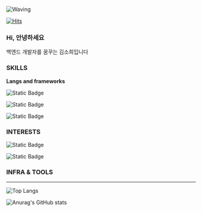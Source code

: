![Waving](https://capsule-render.vercel.app/api?type=venom&height=300&color=gradient&text=Hello,%20I'm%20Heeso&descAlign=51&section=header)

[![Hits](https://hits.seeyoufarm.com/api/count/incr/badge.svg?url=https%3A%2F%2Fgithub.com%2Fheeso819%2Fhit-counter&count_bg=%23EEDD83&title_bg=%23717171&icon=&icon_color=%23E7E7E7&title=hits&edge_flat=false)](https://hits.seeyoufarm.com)

### Hi, 안녕하세요
백엔드 개발자를 꿈꾸는 김소희입니다

### SKILLS
**Langs and frameworks** 

![Static Badge](https://img.shields.io/badge/mysql-4479A1?style=for-the-badge&logo=mysql&logoColor=white)

![Static Badge](https://img.shields.io/badge/python-3776AB?style=for-the-badge&logo=python&logoColor=white)

![Static Badge](https://img.shields.io/badge/java-000000?style=for-the-badge&logo=openjdk&logoColor=white)

### INTERESTS

![Static Badge](https://img.shields.io/badge/java-000000?style=for-the-badge&logo=openjdk&logoColor=white)

![Static Badge](https://img.shields.io/badge/javascript-F7DF1E?style=for-the-badge&logo=javascript&logoColor=white)

### INFRA & TOOLS

-------------------

![Top Langs](https://github-readme-stats.vercel.app/api/top-langs/?username=heeso819&layout=compact)

![Anurag's GitHub stats](https://github-readme-stats.vercel.app/api?username=heeso819&show_icons=true&theme=radical)


<!--
**heeso819/heeso819** is a ✨ _special_ ✨ repository because its `README.md` (this file) appears on your GitHub profile.

Here are some ideas to get you started:

- 🔭 I’m currently working on ...
- 🌱 I’m currently learning ...
- 👯 I’m looking to collaborate on ...
- 🤔 I’m looking for help with ...
- 💬 Ask me about ...
- 📫 How to reach me: ...
- 😄 Pronouns: ...
- ⚡ Fun fact: ...
-->
